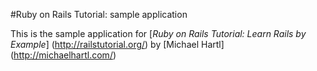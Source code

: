#Ruby on Rails Tutorial: sample application

This is the sample application for [*Ruby on Rails Tutorial: Learn Rails by Example*] (http://railstutorial.org/) by [Michael Hartl] (http://michaelhartl.com/)